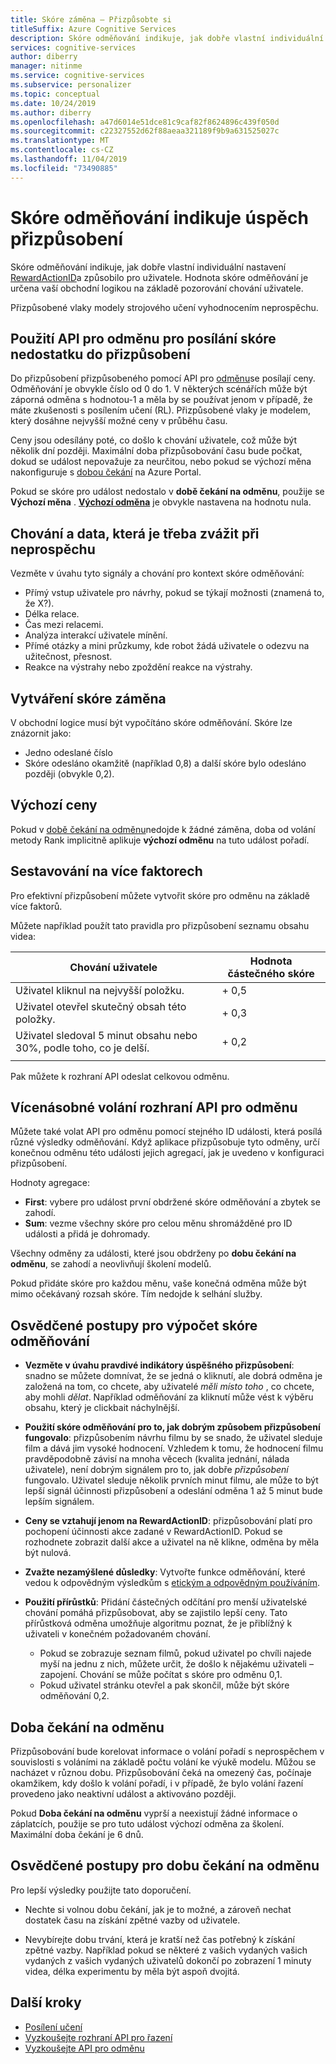 ```yaml
---
title: Skóre záměna – Přizpůsobte si
titleSuffix: Azure Cognitive Services
description: Skóre odměňování indikuje, jak dobře vlastní individuální nastavení RewardActionID a způsobilo pro uživatele. Hodnota skóre odměňování je určena vaší obchodní logikou na základě pozorování chování uživatele. Přizpůsobené vlaky modely strojového učení vyhodnocením neprospěchu.
services: cognitive-services
author: diberry
manager: nitinme
ms.service: cognitive-services
ms.subservice: personalizer
ms.topic: conceptual
ms.date: 10/24/2019
ms.author: diberry
ms.openlocfilehash: a47d6014e51dce81c9caf82f8624896c439f050d
ms.sourcegitcommit: c22327552d62f88aeaa321189f9b9a631525027c
ms.translationtype: MT
ms.contentlocale: cs-CZ
ms.lasthandoff: 11/04/2019
ms.locfileid: "73490885"
---
```

# <a name="reward-scores-indicate-success-of-personalization"></a>Skóre odměňování indikuje úspěch přizpůsobení

Skóre odměňování indikuje, jak dobře vlastní individuální nastavení [RewardActionID](https://docs.microsoft.com/rest/api/cognitiveservices/personalizer/rank/rank#response)a způsobilo pro uživatele. Hodnota skóre odměňování je určena vaší obchodní logikou na základě pozorování chování uživatele.

Přizpůsobené vlaky modely strojového učení vyhodnocením neprospěchu. 

## <a name="use-reward-api-to-send-reward-score-to-personalizer"></a>Použití API pro odměnu pro posílání skóre nedostatku do přizpůsobení

Do přizpůsobení přizpůsobeného pomocí API pro [odměnu](https://docs.microsoft.com/rest/api/cognitiveservices/personalizer/events/reward)se posílají ceny. Odměňování je obvykle číslo od 0 do 1. V některých scénářích může být záporná odměna s hodnotou-1 a měla by se používat jenom v případě, že máte zkušenosti s posílením učení (RL). Přizpůsobené vlaky je modelem, který dosáhne nejvyšší možné ceny v průběhu času.

Ceny jsou odesílány poté, co došlo k chování uživatele, což může být několik dní později. Maximální doba přizpůsobování času bude počkat, dokud se událost nepovažuje za neurčitou, nebo pokud se výchozí měna nakonfiguruje s [dobou čekání](#reward-wait-time) na Azure Portal.

Pokud se skóre pro událost nedostalo v **době čekání na odměnu**, použije se **Výchozí měna** . **[Výchozí odměna](how-to-settings.md#configure-reward-settings-for-the-feedback-loop-based-on-use-case)** je obvykle nastavena na hodnotu nula.


## <a name="behaviors-and-data-to-consider-for-rewards"></a>Chování a data, která je třeba zvážit při neprospěchu

Vezměte v úvahu tyto signály a chování pro kontext skóre odměňování:

* Přímý vstup uživatele pro návrhy, pokud se týkají možnosti (znamená to, že X?).
* Délka relace.
* Čas mezi relacemi.
* Analýza interakcí uživatele mínění.
* Přímé otázky a mini průzkumy, kde robot žádá uživatele o odezvu na užitečnost, přesnost.
* Reakce na výstrahy nebo zpoždění reakce na výstrahy.

## <a name="composing-reward-scores"></a>Vytváření skóre záměna

V obchodní logice musí být vypočítáno skóre odměňování. Skóre lze znázornit jako:

* Jedno odeslané číslo 
* Skóre odesláno okamžitě (například 0,8) a další skóre bylo odesláno později (obvykle 0,2).

## <a name="default-rewards"></a>Výchozí ceny

Pokud v [době čekání na odměnu](#reward-wait-time)nedojde k žádné záměna, doba od volání metody Rank implicitně aplikuje **výchozí odměnu** na tuto událost pořadí.

## <a name="building-up-rewards-with-multiple-factors"></a>Sestavování na více faktorech  

Pro efektivní přizpůsobení můžete vytvořit skóre pro odměnu na základě více faktorů. 

Můžete například použít tato pravidla pro přizpůsobení seznamu obsahu videa:

|Chování uživatele|Hodnota částečného skóre|
|--|--|
|Uživatel kliknul na nejvyšší položku.|\+ 0,5|
|Uživatel otevřel skutečný obsah této položky.|\+ 0,3|
|Uživatel sledoval 5 minut obsahu nebo 30%, podle toho, co je delší.|\+ 0,2|
|||

Pak můžete k rozhraní API odeslat celkovou odměnu.

## <a name="calling-the-reward-api-multiple-times"></a>Vícenásobné volání rozhraní API pro odměnu

Můžete také volat API pro odměnu pomocí stejného ID události, která posílá různé výsledky odměňování. Když aplikace přizpůsobuje tyto odměny, určí konečnou odměnu této události jejich agregací, jak je uvedeno v konfiguraci přizpůsobení.

Hodnoty agregace:

*  **First**: vybere pro událost první obdržené skóre odměňování a zbytek se zahodí.
* **Sum**: vezme všechny skóre pro celou měnu shromážděné pro ID události a přidá je dohromady.

Všechny odměny za události, které jsou obdrženy po **dobu čekání na odměnu**, se zahodí a neovlivňují školení modelů.

Pokud přidáte skóre pro každou měnu, vaše konečná odměna může být mimo očekávaný rozsah skóre. Tím nedojde k selhání služby.

## <a name="best-practices-for-calculating-reward-score"></a>Osvědčené postupy pro výpočet skóre odměňování

* **Vezměte v úvahu pravdivé indikátory úspěšného přizpůsobení**: snadno se můžete domnívat, že se jedná o kliknutí, ale dobrá odměna je založená na tom, co chcete, aby uživatelé *měli místo toho* , co chcete, aby mohli *dělat*.  Například odměňování za kliknutí může vést k výběru obsahu, který je clickbait náchylnější.

* **Použití skóre odměňování pro to, jak dobrým způsobem přizpůsobení fungovalo**: přizpůsobením návrhu filmu by se snado, že uživatel sleduje film a dává jim vysoké hodnocení. Vzhledem k tomu, že hodnocení filmu pravděpodobně závisí na mnoha věcech (kvalita jednání, nálada uživatele), není dobrým signálem pro to, jak dobře *přizpůsobení* fungovalo. Uživatel sleduje několik prvních minut filmu, ale může to být lepší signál účinnosti přizpůsobení a odeslání odměna 1 až 5 minut bude lepším signálem.

* **Ceny se vztahují jenom na RewardActionID**: přizpůsobování platí pro pochopení účinnosti akce zadané v RewardActionID. Pokud se rozhodnete zobrazit další akce a uživatel na ně klikne, odměna by měla být nulová.

* **Zvažte nezamýšlené důsledky**: Vytvořte funkce odměňování, které vedou k odpovědným výsledkům s [etickým a odpovědným používáním](ethics-responsible-use.md).

* **Použití přírůstků**: Přidání částečných odčítání pro menší uživatelské chování pomáhá přizpůsobovat, aby se zajistilo lepší ceny. Tato přírůstková odměna umožňuje algoritmu poznat, že je přiblížný k uživateli v konečném požadovaném chování.
    * Pokud se zobrazuje seznam filmů, pokud uživatel po chvíli najede myší na jednu z nich, můžete určit, že došlo k nějakému uživateli – zapojení. Chování se může počítat s skóre pro odměnu 0,1. 
    * Pokud uživatel stránku otevřel a pak skončil, může být skóre odměňování 0,2. 

## <a name="reward-wait-time"></a>Doba čekání na odměnu

Přizpůsobování bude korelovat informace o volání pořadí s neprospěchem v souvislosti s voláními na základě počtu volání ke výukě modelu. Můžou se nacházet v různou dobu. Přizpůsobování čeká na omezený čas, počínaje okamžikem, kdy došlo k volání pořadí, i v případě, že bylo volání řazení provedeno jako neaktivní událost a aktivováno později.

Pokud **Doba čekání na odměnu** vyprší a neexistují žádné informace o záplatcích, použije se pro tuto událost výchozí odměna za školení. Maximální doba čekání je 6 dnů.

## <a name="best-practices-for-reward-wait-time"></a>Osvědčené postupy pro dobu čekání na odměnu

Pro lepší výsledky použijte tato doporučení.

* Nechte si volnou dobu čekání, jak je to možné, a zároveň nechat dostatek času na získání zpětné vazby od uživatele. 

* Nevybírejte dobu trvání, která je kratší než čas potřebný k získání zpětné vazby. Například pokud se některé z vašich vydaných vašich vydaných z vašich vydaných uživatelů dokončí po zobrazení 1 minuty videa, délka experimentu by měla být aspoň dvojitá.

## <a name="next-steps"></a>Další kroky

* [Posílení učení](concepts-reinforcement-learning.md) 
* [Vyzkoušejte rozhraní API pro řazení](https://westus2.dev.cognitive.microsoft.com/docs/services/personalizer-api/operations/Rank/console)
* [Vyzkoušejte API pro odměnu](https://westus2.dev.cognitive.microsoft.com/docs/services/personalizer-api/operations/Reward)
